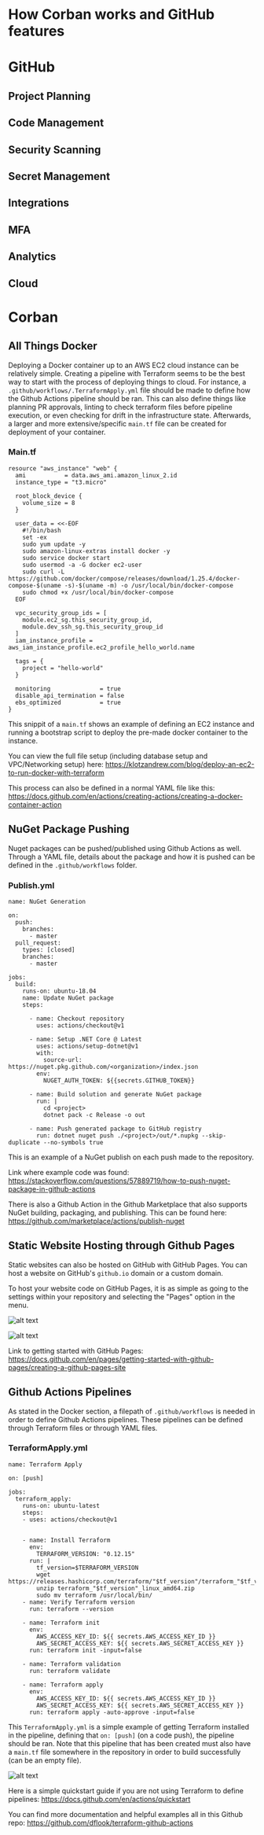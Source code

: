 # How Corban works and GitHub features

# GitHub

## Project Planning

## Code Management

## Security Scanning

## Secret Management

## Integrations

## MFA

## Analytics

## Cloud

# Corban

## All Things Docker
Deploying a Docker container up to an AWS EC2 cloud instance can
be relatively simple. Creating a pipeline with Terraform seems to be the best way to start with the process of deploying things to cloud. For instance, a `.github/workflows/.TerraformApply.yml` file should be made to define how the Github Actions pipeline should be ran. This can also define things like planning PR approvals, linting to check terraform files before pipeline execution, or even checking for drift in the infrastructure state. Afterwards, a larger and more extensive/specific `main.tf` file can be created for deployment of your container.

### Main.tf
```
resource "aws_instance" "web" {
  ami           = data.aws_ami.amazon_linux_2.id
  instance_type = "t3.micro"

  root_block_device {
    volume_size = 8
  }

  user_data = <<-EOF
    #!/bin/bash
    set -ex
    sudo yum update -y
    sudo amazon-linux-extras install docker -y
    sudo service docker start
    sudo usermod -a -G docker ec2-user
    sudo curl -L https://github.com/docker/compose/releases/download/1.25.4/docker-compose-$(uname -s)-$(uname -m) -o /usr/local/bin/docker-compose
    sudo chmod +x /usr/local/bin/docker-compose
  EOF

  vpc_security_group_ids = [
    module.ec2_sg.this_security_group_id,
    module.dev_ssh_sg.this_security_group_id
  ]
  iam_instance_profile = aws_iam_instance_profile.ec2_profile_hello_world.name

  tags = {
    project = "hello-world"
  }

  monitoring              = true
  disable_api_termination = false
  ebs_optimized           = true
}
```

This snippit of a `main.tf` shows an example of defining an EC2 instance and running a bootstrap script to deploy the pre-made docker container to the instance.

You can view the full file setup (including database setup and VPC/Networking setup) here: https://klotzandrew.com/blog/deploy-an-ec2-to-run-docker-with-terraform

This process can also be defined in a normal YAML file like this: https://docs.github.com/en/actions/creating-actions/creating-a-docker-container-action


## NuGet Package Pushing
Nuget packages can be pushed/published using Github Actions as well. Through a YAML file, details about the package and how it is pushed can be defined in the `.github/workflows` folder.

### Publish.yml
```
name: NuGet Generation

on:
  push:
    branches:
      - master
  pull_request:
    types: [closed]
    branches:
      - master

jobs:
  build:
    runs-on: ubuntu-18.04
    name: Update NuGet package
    steps:

      - name: Checkout repository
        uses: actions/checkout@v1

      - name: Setup .NET Core @ Latest
        uses: actions/setup-dotnet@v1
        with:
          source-url: https://nuget.pkg.github.com/<organization>/index.json
        env:
          NUGET_AUTH_TOKEN: ${{secrets.GITHUB_TOKEN}}        

      - name: Build solution and generate NuGet package
        run: |  
          cd <project>
          dotnet pack -c Release -o out  

      - name: Push generated package to GitHub registry
        run: dotnet nuget push ./<project>/out/*.nupkg --skip-duplicate --no-symbols true
```
This is an example of a NuGet publish on each push made to the repository.

Link where example code was found: https://stackoverflow.com/questions/57889719/how-to-push-nuget-package-in-github-actions

There is also a Github Action in the Github Marketplace that also supports NuGet building, packaging, and publishing. This can be found here: https://github.com/marketplace/actions/publish-nuget

## Static Website Hosting through Github Pages
Static websites can also be hosted on GitHub with GitHub Pages. You can host a website on GitHub's `github.io` domain or a custom domain.

To host your website code on GitHub Pages, it is as simple as going to the settings within your repository and selecting the "Pages" option in the menu.

![alt text](https://docs.github.com/assets/images/help/repository/repo-actions-settings.png)

![alt text](https://docs.github.com/assets/images/help/pages/pages-tab.png)

Link to getting started with GitHub Pages: https://docs.github.com/en/pages/getting-started-with-github-pages/creating-a-github-pages-site


## Github Actions Pipelines

As stated in the Docker section, a filepath of `.github/workflows` is needed in order to define Github Actions pipelines. These pipelines can be defined through Terraform files or through YAML files.

### TerraformApply.yml
```
name: Terraform Apply

on: [push]

jobs:
  terraform_apply:
    runs-on: ubuntu-latest
    steps:
    - uses: actions/checkout@v1


    - name: Install Terraform
      env:
        TERRAFORM_VERSION: "0.12.15"
      run: |
        tf_version=$TERRAFORM_VERSION
        wget https://releases.hashicorp.com/terraform/"$tf_version"/terraform_"$tf_version"_linux_amd64.zip
        unzip terraform_"$tf_version"_linux_amd64.zip
        sudo mv terraform /usr/local/bin/
    - name: Verify Terraform version
      run: terraform --version

    - name: Terraform init
      env:
        AWS_ACCESS_KEY_ID: ${{ secrets.AWS_ACCESS_KEY_ID }}
        AWS_SECRET_ACCESS_KEY: ${{ secrets.AWS_SECRET_ACCESS_KEY }}
      run: terraform init -input=false

    - name: Terraform validation
      run: terraform validate

    - name: Terraform apply
      env:
        AWS_ACCESS_KEY_ID: ${{ secrets.AWS_ACCESS_KEY_ID }}
        AWS_SECRET_ACCESS_KEY: ${{ secrets.AWS_SECRET_ACCESS_KEY }}
      run: terraform apply -auto-approve -input=false
```

This `TerraformApply.yml` is a simple example of getting Terraform installed in the pipeline, defining that `on: [push]` (on a code push), the pipeline should be ran. Note that this pipeline that has been created must also have a `main.tf` file somewhere in the repository in order to build successfully (can be an empty file).

![alt text](https://i0.wp.com/wahlnetwork.com/wp-content/uploads/2020/05/image-5.png?resize=1070%2C814&ssl=1)

Here is a simple quickstart guide if you are not using Terraform to define pipelines: https://docs.github.com/en/actions/quickstart


You can find more documentation and helpful examples all in this Github repo: https://github.com/dflook/terraform-github-actions
